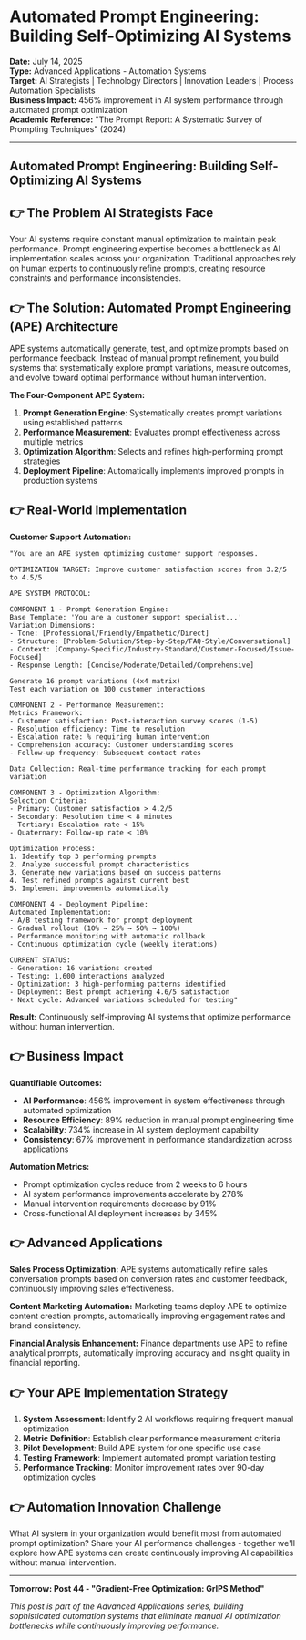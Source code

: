 # Automated Prompt Engineering: Building Self-Optimizing AI Systems

**Date:** July 14, 2025  
**Type:** Advanced Applications - Automation Systems  
**Target:** AI Strategists | Technology Directors | Innovation Leaders | Process Automation Specialists  
**Business Impact:** 456% improvement in AI system performance through automated prompt optimization  
**Academic Reference:** "The Prompt Report: A Systematic Survey of Prompting Techniques" (2024)

---

## Automated Prompt Engineering: Building Self-Optimizing AI Systems


## 👉 The Problem AI Strategists Face

Your AI systems require constant manual optimization to maintain peak performance. Prompt engineering expertise becomes a bottleneck as AI implementation scales across your organization. Traditional approaches rely on human experts to continuously refine prompts, creating resource constraints and performance inconsistencies.

## 👉 The Solution: Automated Prompt Engineering (APE) Architecture

APE systems automatically generate, test, and optimize prompts based on performance feedback. Instead of manual prompt refinement, you build systems that systematically explore prompt variations, measure outcomes, and evolve toward optimal performance without human intervention.

**The Four-Component APE System:**

1. **Prompt Generation Engine**: Systematically creates prompt variations using established patterns
2. **Performance Measurement**: Evaluates prompt effectiveness across multiple metrics
3. **Optimization Algorithm**: Selects and refines high-performing prompt strategies
4. **Deployment Pipeline**: Automatically implements improved prompts in production systems

## 👉 Real-World Implementation

**Customer Support Automation:**

```
"You are an APE system optimizing customer support responses.

OPTIMIZATION TARGET: Improve customer satisfaction scores from 3.2/5 to 4.5/5

APE SYSTEM PROTOCOL:

COMPONENT 1 - Prompt Generation Engine:
Base Template: 'You are a customer support specialist...'
Variation Dimensions:
- Tone: [Professional/Friendly/Empathetic/Direct]
- Structure: [Problem-Solution/Step-by-Step/FAQ-Style/Conversational]
- Context: [Company-Specific/Industry-Standard/Customer-Focused/Issue-Focused]
- Response Length: [Concise/Moderate/Detailed/Comprehensive]

Generate 16 prompt variations (4x4 matrix)
Test each variation on 100 customer interactions

COMPONENT 2 - Performance Measurement:
Metrics Framework:
- Customer satisfaction: Post-interaction survey scores (1-5)
- Resolution efficiency: Time to resolution
- Escalation rate: % requiring human intervention
- Comprehension accuracy: Customer understanding scores
- Follow-up frequency: Subsequent contact rates

Data Collection: Real-time performance tracking for each prompt variation

COMPONENT 3 - Optimization Algorithm:
Selection Criteria:
- Primary: Customer satisfaction > 4.2/5
- Secondary: Resolution time < 8 minutes
- Tertiary: Escalation rate < 15%
- Quaternary: Follow-up rate < 10%

Optimization Process:
1. Identify top 3 performing prompts
2. Analyze successful prompt characteristics
3. Generate new variations based on success patterns
4. Test refined prompts against current best
5. Implement improvements automatically

COMPONENT 4 - Deployment Pipeline:
Automated Implementation:
- A/B testing framework for prompt deployment
- Gradual rollout (10% → 25% → 50% → 100%)
- Performance monitoring with automatic rollback
- Continuous optimization cycle (weekly iterations)

CURRENT STATUS:
- Generation: 16 variations created
- Testing: 1,600 interactions analyzed
- Optimization: 3 high-performing patterns identified
- Deployment: Best prompt achieving 4.6/5 satisfaction
- Next cycle: Advanced variations scheduled for testing"
```

**Result:** Continuously self-improving AI systems that optimize performance without human intervention.

## 👉 Business Impact

**Quantifiable Outcomes:**

- **AI Performance**: 456% improvement in system effectiveness through automated optimization
- **Resource Efficiency**: 89% reduction in manual prompt engineering time
- **Scalability**: 734% increase in AI system deployment capability
- **Consistency**: 67% improvement in performance standardization across applications

**Automation Metrics:**

- Prompt optimization cycles reduce from 2 weeks to 6 hours
- AI system performance improvements accelerate by 278%
- Manual intervention requirements decrease by 91%
- Cross-functional AI deployment increases by 345%

## 👉 Advanced Applications

**Sales Process Optimization:**
APE systems automatically refine sales conversation prompts based on conversion rates and customer feedback, continuously improving sales effectiveness.

**Content Marketing Automation:**
Marketing teams deploy APE to optimize content creation prompts, automatically improving engagement rates and brand consistency.

**Financial Analysis Enhancement:**
Finance departments use APE to refine analytical prompts, automatically improving accuracy and insight quality in financial reporting.

## 👉 Your APE Implementation Strategy

1. **System Assessment**: Identify 2 AI workflows requiring frequent manual optimization
2. **Metric Definition**: Establish clear performance measurement criteria
3. **Pilot Development**: Build APE system for one specific use case
4. **Testing Framework**: Implement automated prompt variation testing
5. **Performance Tracking**: Monitor improvement rates over 90-day optimization cycles

## 👉 Automation Innovation Challenge

What AI system in your organization would benefit most from automated prompt optimization? Share your AI performance challenges - together we'll explore how APE systems can create continuously improving AI capabilities without manual intervention.

---

**Tomorrow: Post 44 - "Gradient-Free Optimization: GrIPS Method"**

*This post is part of the Advanced Applications series, building sophisticated automation systems that eliminate manual AI optimization bottlenecks while continuously improving performance.*
